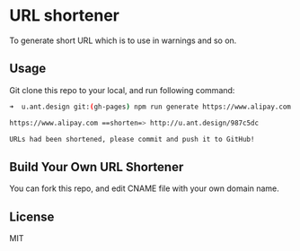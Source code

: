 # URL shortener

To generate short URL which is to use in warnings and so on.

## Usage

Git clone this repo to your local, and run following command:

```bash
➜  u.ant.design git:(gh-pages) npm run generate https://www.alipay.com

https://www.alipay.com ==shorten=> http://u.ant.design/987c5dc

URLs had been shortened, please commit and push it to GitHub!
```

## Build Your Own URL Shortener

You can fork this repo, and edit CNAME file with your own domain name.

## License

MIT
